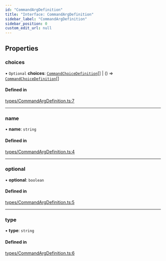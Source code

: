 ```yaml
---
id: "CommandArgDefinition"
title: "Interface: CommandArgDefinition"
sidebar_label: "CommandArgDefinition"
sidebar_position: 0
custom_edit_url: null
---
```


## Properties

### choices

• `Optional` **choices**: [`CommandChoiceDefinition`](CommandChoiceDefinition.md)[] \| () => [`CommandChoiceDefinition`](CommandChoiceDefinition.md)[]

#### Defined in

[types/CommandArgDefinition.ts:7](https://github.com/ZumitoTeam/zumito-framework/blob/3f6ac2b/src/types/CommandArgDefinition.ts#L7)

___

### name

• **name**: `string`

#### Defined in

[types/CommandArgDefinition.ts:4](https://github.com/ZumitoTeam/zumito-framework/blob/3f6ac2b/src/types/CommandArgDefinition.ts#L4)

___

### optional

• **optional**: `boolean`

#### Defined in

[types/CommandArgDefinition.ts:5](https://github.com/ZumitoTeam/zumito-framework/blob/3f6ac2b/src/types/CommandArgDefinition.ts#L5)

___

### type

• **type**: `string`

#### Defined in

[types/CommandArgDefinition.ts:6](https://github.com/ZumitoTeam/zumito-framework/blob/3f6ac2b/src/types/CommandArgDefinition.ts#L6)
